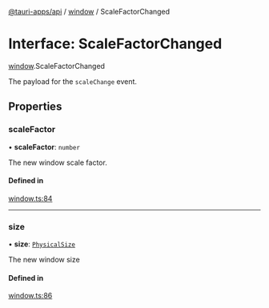 [@tauri-apps/api](../README.md) / [window](../modules/window.md) / ScaleFactorChanged

# Interface: ScaleFactorChanged

[window](../modules/window.md).ScaleFactorChanged

The payload for the `scaleChange` event.

## Properties

### scaleFactor

• **scaleFactor**: `number`

The new window scale factor.

#### Defined in

[window.ts:84](https://github.com/tauri-apps/tauri/blob/95abf48/tooling/api/src/window.ts#L84)

___

### size

• **size**: [`PhysicalSize`](../classes/window.PhysicalSize.md)

The new window size

#### Defined in

[window.ts:86](https://github.com/tauri-apps/tauri/blob/95abf48/tooling/api/src/window.ts#L86)
